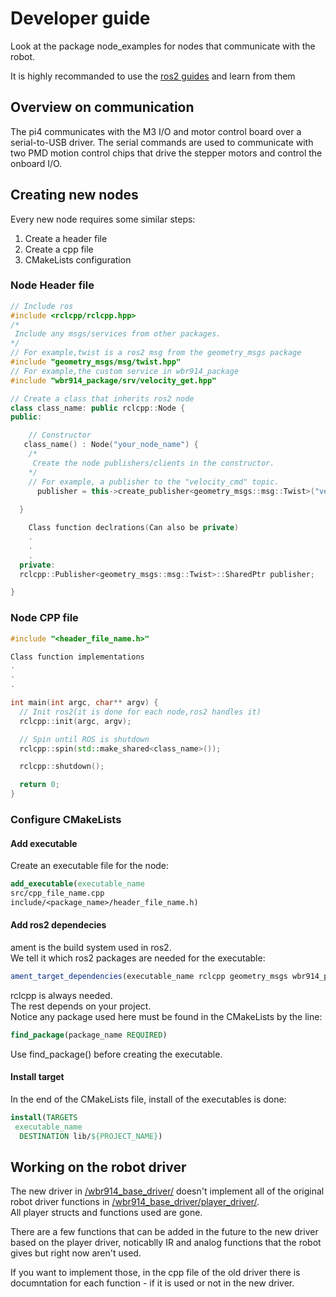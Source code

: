 # Developer guide

Look at the package node_examples for nodes that communicate with the robot.

It is highly recommanded to use the [ros2 guides](https://docs.ros.org/en/iron/Tutorials.html) and learn from them

## Overview on communication

The pi4 communicates with the M3 I/O and
motor control board over a serial-to-USB driver. The serial commands are
used to communicate with two PMD motion control chips that drive the
stepper motors and control the onboard I/O.


## Creating new nodes

Every new node requires some similar steps:

1) Create a header file
2) Create a cpp file
3) CMakeLists configuration

### Node Header file

```cpp
// Include ros
#include <rclcpp/rclcpp.hpp>
/*
 Include any msgs/services from other packages.
*/ 
// For example,twist is a ros2 msg from the geometry_msgs package
#include "geometry_msgs/msg/twist.hpp"
// For example,the custom service in wbr914_package
#include "wbr914_package/srv/velocity_get.hpp"

// Create a class that inherits ros2 node
class class_name: public rclcpp::Node {
public:

    // Constructor 
   class_name() : Node("your_node_name") {
    /*
     Create the node publishers/clients in the constructor.
    */
    // For example, a publisher to the "velocity_cmd" topic.
      publisher = this->create_publisher<geometry_msgs::msg::Twist>("velocity_cmd", 10);
    
  }

    Class function declrations(Can also be private)
    .
    .
    .
  private:
  rclcpp::Publisher<geometry_msgs::msg::Twist>::SharedPtr publisher;

}
```

### Node CPP file

```cpp
#include "<header_file_name.h>"

Class function implementations
.
.
.

int main(int argc, char** argv) {
  // Init ros2(it is done for each node,ros2 handles it)
  rclcpp::init(argc, argv);

  // Spin until ROS is shutdown
  rclcpp::spin(std::make_shared<class_name>());

  rclcpp::shutdown();

  return 0;
}
```

### Configure CMakeLists

#### Add executable

Create an executable file for the node:

```cmake
add_executable(executable_name
src/cpp_file_name.cpp
include/<package_name>/header_file_name.h) 
```

#### Add ros2 dependecies

ament is the build system used in ros2.  
We tell it which ros2 packages are needed for the executable:

```cmake
ament_target_dependencies(executable_name rclcpp geometry_msgs wbr914_package)
```

rclcpp is always needed.  
The rest depends on your project.  
Notice any package used here must be found in the CMakeLists by the line:

```cmake
find_package(package_name REQUIRED)
```

Use find_package() before creating the executable.

#### Install target

In the end of the CMakeLists file, install of the executables is done:

```cmake
install(TARGETS
 executable_name
  DESTINATION lib/${PROJECT_NAME})
```

## Working on the robot driver

The new driver in [/wbr914_base_driver/](/wbr914_base_driver/)  doesn't implement all of the original robot driver functions in [/wbr914_base_driver/player_driver/](/wbr914_base_driver/player_driver/).  
All player structs and functions used are gone.  

There are a few functions that can be added in the future to the new driver based on the player driver, noticablly IR and analog functions that the robot gives but right now aren't used.

If you want to implement those, in the cpp file of the old driver there is documntation for each function - if it is used or not in the new driver.
